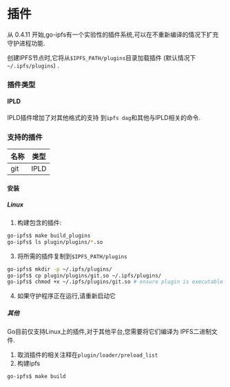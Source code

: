 
# 插件

从 0.4.11 开始,go-ipfs有一个实验性的插件系统,可以在不重新编译的情况下扩充守护进程功能. 

创建IPFS节点时,它将从`$IPFS_PATH/plugins`目录加载插件 (默认情况下`~/.ipfs/plugins`) . 

### 插件类型

#### IPLD

IPLD插件增加了对其他格式的支持 到`ipfs dag`和其他与IPLD相关的命令. 

### 支持的插件

| 名称  | 类型   |
| --- | ---- |
| git  | IPLD |

#### 安装

##### Linux

1.  构建包含的插件: 

```bash
go-ipfs$ make build_plugins
go-ipfs$ ls plugin/plugins/*.so
```

3.  将所需的插件复制到`$IPFS_PATH/plugins`

```bash
go-ipfs$ mkdir -p ~/.ipfs/plugins/
go-ipfs$ cp plugin/plugins/git.so ~/.ipfs/plugins/
go-ipfs$ chmod +x ~/.ipfs/plugins/git.so # ensure plugin is executable
```

4.  如果守护程序正在运行,请重新启动它

##### 其他

Go目前仅支持Linux上的插件,对于其他平台,您需要将它们编译为 IPFS二进制文件. 

1.  取消插件的相关注释在`plugin/loader/preload_list`
2.  构建ipfs

```bash
go-ipfs$ make build
```
